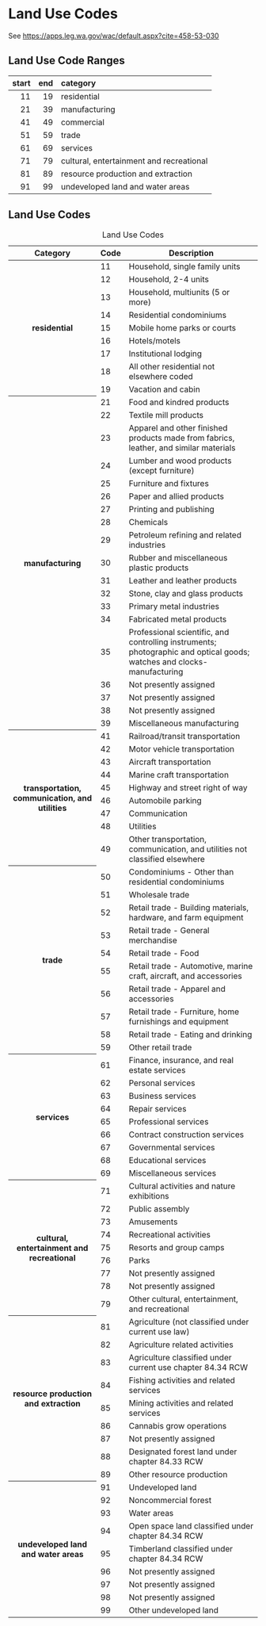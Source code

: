 # Land Use Codes

See <https://apps.leg.wa.gov/wac/default.aspx?cite=458-53-030>

## Land Use Code Ranges

| start | end | category                                 |
| ----: | --: | :--------------------------------------- |
|    11 |  19 | residential                              |
|    21 |  39 | manufacturing                            |
|    41 |  49 | commercial                               |
|    51 |  59 | trade                                    |
|    61 |  69 | services                                 |
|    71 |  79 | cultural, entertainment and recreational |
|    81 |  89 | resource production and extraction       |
|    91 |  99 | undeveloped land and water areas         |

<!-- markdownlint-disable no-inline-html no-duplicate-heading -->

## Land Use Codes

<table>
<caption>Land Use Codes</caption>
    <thead>
        <tr>
            <th>Category</th>
            <th>Code</th>
            <th>Description</th>
        </tr>
    </thead>
    <tbody>
        <tr>
            <th rowspan="9">residential</th>
            <td>11</td>
            <td>Household, single family units</td>
        </tr>
        <tr>
            <td>12</td>
            <td>Household, 2-4 units</td>
        </tr>
        <tr>
            <td>13</td>
            <td>Household, multiunits (5 or more)</td>
        </tr>
        <tr>
            <td>14</td>
            <td>Residential condominiums</td>
        </tr>
        <tr>
            <td>15</td>
            <td>Mobile home parks or courts</td>
        </tr>
        <tr>
            <td>16</td>
            <td>Hotels/motels</td>
        </tr>
        <tr>
            <td>17</td>
            <td>Institutional lodging</td>
        </tr>
        <tr>
            <td>18</td>
            <td>All other residential not elsewhere coded</td>
        </tr>
        <tr>
            <td>19</td>
            <td>Vacation and cabin</td>
        </tr>
        <tr>
            <th rowspan="19">manufacturing</th>
            <td>21</td>
            <td>Food and kindred products</td>
        </tr>
        <tr>
            <td>22</td>
            <td>Textile mill products</td>
        </tr>
        <tr>
            <td>23</td>
            <td>Apparel and other finished products made from fabrics, leather, and similar materials</td>
        </tr>
        <tr>
            <td>24</td>
            <td>Lumber and wood products (except furniture)</td>
        </tr>
        <tr>
            <td>25</td>
            <td>Furniture and fixtures</td>
        </tr>
        <tr>
            <td>26</td>
            <td>Paper and allied products</td>
        </tr>
        <tr>
            <td>27</td>
            <td>Printing and publishing</td>
        </tr>
        <tr>
            <td>28</td>
            <td>Chemicals</td>
        </tr>
        <tr>
            <td>29</td>
            <td>Petroleum refining and related industries</td>
        </tr>
        <tr>
            <td>30</td>
            <td>Rubber and miscellaneous plastic products</td>
        </tr>
        <tr>
            <td>31</td>
            <td>Leather and leather products</td>
        </tr>
        <tr>
            <td>32</td>
            <td>Stone, clay and glass products</td>
        </tr>
        <tr>
            <td>33</td>
            <td>Primary metal industries</td>
        </tr>
        <tr>
            <td>34</td>
            <td>Fabricated metal products</td>
        </tr>
        <tr>
            <td>35</td>
            <td>Professional scientific, and controlling instruments; photographic and optical goods; watches and
                clocks-manufacturing</td>
        </tr>
        <tr>
            <td>36</td>
            <td>Not presently assigned</td>
        </tr>
        <tr>
            <td>37</td>
            <td>Not presently assigned</td>
        </tr>
        <tr>
            <td>38</td>
            <td>Not presently assigned</td>
        </tr>
        <tr>
            <td>39</td>
            <td>Miscellaneous manufacturing</td>
        </tr>
        <tr>
            <th rowspan="9">transportation, communication, and utilities</th>
            <td>41</td>
            <td>Railroad/transit transportation</td>
        </tr>
        <tr>
            <td>42</td>
            <td>Motor vehicle transportation</td>
        </tr>
        <tr>
            <td>43</td>
            <td>Aircraft transportation</td>
        </tr>
        <tr>
            <td>44</td>
            <td>Marine craft transportation</td>
        </tr>
        <tr>
            <td>45</td>
            <td>Highway and street right of way</td>
        </tr>
        <tr>
            <td>46</td>
            <td>Automobile parking</td>
        </tr>
        <tr>
            <td>47</td>
            <td>Communication</td>
        </tr>
        <tr>
            <td>48</td>
            <td>Utilities</td>
        </tr>
        <tr>
            <td>49</td>
            <td>Other transportation, communication, and utilities not classified elsewhere</td>
        </tr>
        <tr>
            <th rowspan="10">trade</th>
            <td>50</td>
            <td>Condominiums - Other than residential condominiums</td>
        </tr>
        <tr>
            <td>51</td>
            <td>Wholesale trade</td>
        </tr>
        <tr>
            <td>52</td>
            <td>Retail trade - Building materials, hardware, and farm equipment</td>
        </tr>
        <tr>
            <td>53</td>
            <td>Retail trade - General merchandise</td>
        </tr>
        <tr>
            <td>54</td>
            <td>Retail trade - Food</td>
        </tr>
        <tr>
            <td>55</td>
            <td>Retail trade - Automotive, marine craft, aircraft, and accessories</td>
        </tr>
        <tr>
            <td>56</td>
            <td>Retail trade - Apparel and accessories</td>
        </tr>
        <tr>
            <td>57</td>
            <td>Retail trade - Furniture, home furnishings and equipment</td>
        </tr>
        <tr>
            <td>58</td>
            <td>Retail trade - Eating and drinking</td>
        </tr>
        <tr>
            <td>59</td>
            <td>Other retail trade</td>
        </tr>
        <tr>
            <th rowspan="9">services</th>
            <td>61</td>
            <td>Finance, insurance, and real estate services</td>
        </tr>
        <tr>
            <td>62</td>
            <td>Personal services</td>
        </tr>
        <tr>
            <td>63</td>
            <td>Business services</td>
        </tr>
        <tr>
            <td>64</td>
            <td>Repair services</td>
        </tr>
        <tr>
            <td>65</td>
            <td>Professional services</td>
        </tr>
        <tr>
            <td>66</td>
            <td>Contract construction services</td>
        </tr>
        <tr>
            <td>67</td>
            <td>Governmental services</td>
        </tr>
        <tr>
            <td>68</td>
            <td>Educational services</td>
        </tr>
        <tr>
            <td>69</td>
            <td>Miscellaneous services</td>
        </tr>
        <tr>
            <th rowspan="9">cultural, entertainment and recreational</th>
            <td>71</td>
            <td>Cultural activities and nature exhibitions</td>
        </tr>
        <tr>
            <td>72</td>
            <td>Public assembly</td>
        </tr>
        <tr>
            <td>73</td>
            <td>Amusements</td>
        </tr>
        <tr>
            <td>74</td>
            <td>Recreational activities</td>
        </tr>
        <tr>
            <td>75</td>
            <td>Resorts and group camps</td>
        </tr>
        <tr>
            <td>76</td>
            <td>Parks</td>
        </tr>
        <tr>
            <td>77</td>
            <td>Not presently assigned</td>
        </tr>
        <tr>
            <td>78</td>
            <td>Not presently assigned</td>
        </tr>
        <tr>
            <td>79</td>
            <td>Other cultural, entertainment, and recreational</td>
        </tr>
        <tr>
            <th rowspan="9">resource production and extraction</th>
            <td>81</td>
            <td>Agriculture (not classified under current use law)</td>
        </tr>
        <tr>
            <td>82</td>
            <td>Agriculture related activities</td>
        </tr>
        <tr>
            <td>83</td>
            <td>Agriculture classified under current use chapter 84.34 RCW</td>
        </tr>
        <tr>
            <td>84</td>
            <td>Fishing activities and related services</td>
        </tr>
        <tr>
            <td>85</td>
            <td>Mining activities and related services</td>
        </tr>
        <tr>
            <td>86</td>
            <td>Cannabis grow operations</td>
        </tr>
        <tr>
            <td>87</td>
            <td>Not presently assigned</td>
        </tr>
        <tr>
            <td>88</td>
            <td>Designated forest land under chapter 84.33 RCW</td>
        </tr>
        <tr>
            <td>89</td>
            <td>Other resource production</td>
        </tr>
        <tr>
            <th rowspan="9">undeveloped land and water areas</th>
            <td>91</td>
            <td>Undeveloped land</td>
        </tr>
        <tr>
            <td>92</td>
            <td>Noncommercial forest</td>
        </tr>
        <tr>
            <td>93</td>
            <td>Water areas</td>
        </tr>
        <tr>
            <td>94</td>
            <td>Open space land classified under chapter 84.34 RCW</td>
        </tr>
        <tr>
            <td>95</td>
            <td>Timberland classified under chapter 84.34 RCW</td>
        </tr>
        <tr>
            <td>96</td>
            <td>Not presently assigned</td>
        </tr>
        <tr>
            <td>97</td>
            <td>Not presently assigned</td>
        </tr>
        <tr>
            <td>98</td>
            <td>Not presently assigned</td>
        </tr>
        <tr>
            <td>99</td>
            <td>Other undeveloped land</td>
        </tr>
    </tbody>
</table>

<!-- markdownlint-enable no-inline-html no-duplicate-heading -->
